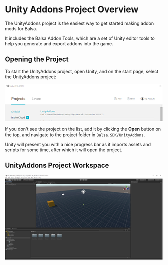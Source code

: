 # Unity Addons Project Overview
The UnityAddons project is the easiest way to get started making addon mods for Balsa.

It includes the Balsa Addon Tools, which are a set of Unity editor tools to help you generate and export addons into the game.

## Opening the Project

To start the UnityAddons project, open Unity, and on the start page, select the UnityAddons project:

![](images/openunityaddonsproject.png)

If you don't see the project on the list, add it by clicking the **Open** button on the top, and navigate to the project folder in `Balsa.SDK/UnityAddons`.

Unity will present you with a nice progress bar as it imports assets and scripts for some time, after which it will open the project.


## UnityAddons Project Workspace

![](images/unityaddonsprojectworkspace.png)





